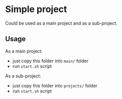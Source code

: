 # Simple project

Could be used as a main project and as a sub-project.

## Usage

As a main project:
 - just copy this folder into `main/` folder
 - run `start.sh` script

As a sub-project:
 - just copy this folder into `projects/` folder
 - run `start.sh` script
